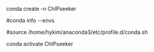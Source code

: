conda create -n ChIPseeker 

#conda info --envs

#source /home/hykim/anaconda3/etc/profile.d/conda.sh

conda activate ChIPseeker
